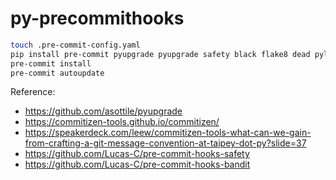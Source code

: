# py-precommithooks


```bash
touch .pre-commit-config.yaml
pip install pre-commit pyupgrade pyupgrade safety black flake8 dead pylint autopep8 autoflake8 isort
pre-commit install
pre-commit autoupdate
```


Reference:
* https://github.com/asottile/pyupgrade
* https://commitizen-tools.github.io/commitizen/
* https://speakerdeck.com/leew/commitizen-tools-what-can-we-gain-from-crafting-a-git-message-convention-at-taipey-dot-py?slide=37
* https://github.com/Lucas-C/pre-commit-hooks-safety
* https://github.com/Lucas-C/pre-commit-hooks-bandit